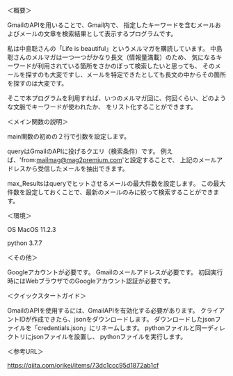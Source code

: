＜概要＞

GmailのAPIを用いることで、Gmail内で、
指定したキーワードを含むメールおよびメールの文章を検索結果として表示するプログラムです。


私は中島聡さんの「Life is beautiful」というメルマガを購読しています。
中島聡さんのメルマガは一つ一つがかなり長文（情報量満載）のため、
気になるキーワードが利用されている箇所をさかのぼって検索したいと思っても、
そのメールを探すのも大変ですし、メールを特定できたとしても長文の中からその箇所を探すのは大変です。


そこで本プログラムを利用すれば、いつのメルマガ回に、何回くらい、どのような文脈でキーワードが使われたか、
をリスト化することができます。


＜メイン関数の説明＞

main関数の初めの２行で引数を設定します。
  
  queryはGmailのAPIに投げるクエリ（検索条件）です。
  例えば、'from:mailmag@mag2premium.com'と設定することで、
  上記のメールアドレスから受信したメールを抽出できます。
  
  max_Resultsはqueryでヒットさせるメールの最大件数を設定します。
  この最大件数を設定しておくことで、最新のメールのみに絞って検索することができます。
  
＜環境＞

OS MacOS 11.2.3

python 3.7.7

＜その他＞

Googleアカウントが必要です。
Gmailのメールアドレスが必要です。
初回実行時にはWebブラウザでのGoogleアカウント認証が必要です。

＜クイックスタートガイド＞

GmailのAPIを使用するには、GmailAPIを有効化する必要があります。
クライアントIDが作成できたら、jsonをダウンロードします。
ダウンロードしたjsonファイルを「credentials.json」にリネームします。
pythonファイルと同一ディレクトリにjsonファイルを設置し、
pythonファイルを実行します。

＜参考URL＞

https://qiita.com/orikei/items/73dc1ccc95d1872ab1cf
